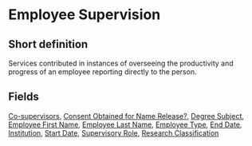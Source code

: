 # Employee Supervision
## Short definition
Services contributed in instances of overseeing the productivity and progress of an employee reporting directly to the person.
## Fields
[Co-supervisors](../Object-Fields/Employee%20Supervision/Co-supervisors.md),
[Consent Obtained for Name Release?](../Object-Fields/Employee%20Supervision/Consent%20Obtained%20for%20Name%20Release.md),
[Degree Subject](../Object-Fields/Employee%20Supervision/Degree%20Subject.md),
[Employee First Name](../Object-Fields/Employee%20Supervision/Employee%20First%20Name.md),
[Employee Last Name](../Object-Fields/Employee%20Supervision/Employee%20Last%20Name.md),
[Employee Type](../Object-Fields/Employee%20Supervision/Employee%20Type.md),
[End Date](../Object-Fields/Employee%20Supervision/End%20Date.md),
[Institution](../Object-Fields/Employee%20Supervision/Institution.md),
[Start Date](../Object-Fields/Employee%20Supervision/Start%20Date.md),
[Supervisory Role](../Object-Fields/Employee%20Supervision/Supervisory%20Role.md),
[Research Classification](../Object-Fields/Employee%20Supervision/Research%20Classification.md)
